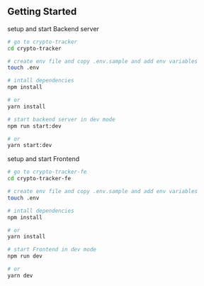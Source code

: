 ## Getting Started

setup and start Backend server

```bash
# go to crypto-tracker 
cd crypto-tracker

# create env file and copy .env.sample and add env variables
touch .env

# intall dependencies
npm install

# or
yarn install

# start backend server in dev mode
npm run start:dev

# or
yarn start:dev

```

setup and start Frontend

```bash
# go to crypto-tracker-fe 
cd crypto-tracker-fe

# create env file and copy .env.sample and add env variables
touch .env

# intall dependencies
npm install

# or
yarn install

# start Frontend in dev mode
npm run dev

# or
yarn dev

```